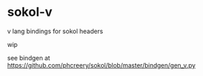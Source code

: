 # sokol-v

v lang bindings for sokol headers

wip

see bindgen at https://github.com/phcreery/sokol/blob/master/bindgen/gen_v.py
